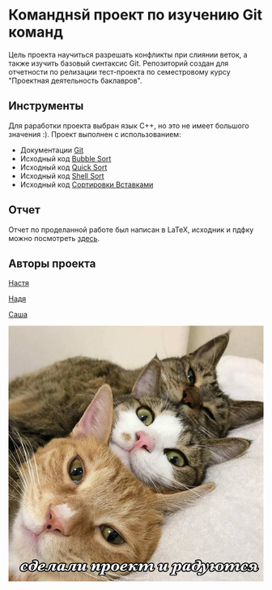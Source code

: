 # Команднsй проект по изучению Git команд
Цель проекта научиться разрешать конфликты при слиянии веток, а также изучить базовый синтаксис Git. Репозиторий создан для отчетности по релизации тест-проекта по семестровому курсу "Проектная деятельность баклавров". 

## Инструменты
Для раработки проекта выбран язык C++, но это не имеет большого значения :). Проект выполнен с использованием:

- Документации [Git](https://git-scm.com/doc)
- Исходный код [Bubble Sort](https://www.geeksforgeeks.org/bubble-sort/)
- Исходный код [Quick Sort](https://www.geeksforgeeks.org/cpp-program-for-quicksort/)
- Исходный код [Shell Sort](https://www.geeksforgeeks.org/shellsort/)
- Исходный код [Сортировки Вставками](http://cppstudio.com/post/462/)

## Отчет
Отчет по проделанной работе был написан в LaTeX, исходник и пдфку можно посмотреть [здесь](https://www.overleaf.com/9862452156rmvcsmfwkhxq).

## Авторы проекта

[Настя](https://t.me/stacy_eliz) 

[Надя](https://t.me/herbiv0rous) 

[Саша](https://t.me/aleksandr_zubarev)

<p align="center">
  <img src="graphics/team_photo.jpg" alt="Team Photo"/>
</p>
